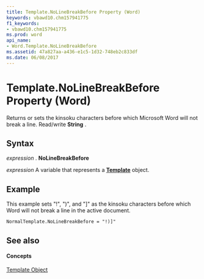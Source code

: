 ```yaml
---
title: Template.NoLineBreakBefore Property (Word)
keywords: vbawd10.chm157941775
f1_keywords:
- vbawd10.chm157941775
ms.prod: word
api_name:
- Word.Template.NoLineBreakBefore
ms.assetid: 47a827aa-a436-e1c5-1d32-748eb2c833df
ms.date: 06/08/2017
---
```



# Template.NoLineBreakBefore Property (Word)

Returns or sets the kinsoku characters before which Microsoft Word will not break a line. Read/write  **String** .


## Syntax

 _expression_ . **NoLineBreakBefore**

 _expression_ A variable that represents a **[Template](Word.Template.md)** object.


## Example

This example sets "!", ")", and "]" as the kinsoku characters before which Word will not break a line in the active document.


```
NormalTemplate.NoLineBreakBefore = "!)]"
```


## See also


#### Concepts


[Template Object](Word.Template.md)

